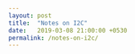 ```yaml
---
layout: post
title:  "Notes on I2C"
date:   2019-03-08 21:00:00 +0530
permalink: /notes-on-i2c/
---
```


